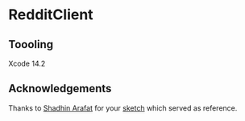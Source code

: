 #  RedditClient

## Toooling

Xcode 14.2

## Acknowledgements

Thanks to [Shadhin Arafat](https://www.uplabs.com/shadhin) for your [sketch](https://www.uplabs.com/posts/reddit-app-redesign-concept) which served as reference.
